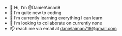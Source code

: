 - 👋 Hi, I’m @DanielAiman9
- 👀 I’m quite new to coding
- 🌱 I’m currently learning everything I can learn
- 💞️ I’m looking to collaborate on currently none
- 📫 reach me via email at danielaiman719@gmail.com

<!---
DanielAiman9/DanielAiman9 is a ✨ special ✨ repository because its `README.md` (this file) appears on your GitHub profile.
You can click the Preview link to take a look at your changes.
--->
